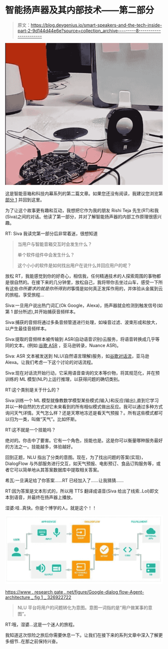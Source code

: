 # 智能扬声器及其内部技术——第二部分

> 原文：<https://blog.devgenius.io/smart-speakers-and-the-tech-inside-part-2-9d144d44e6e?source=collection_archive---------8----------------------->

![](img/2979e07afbf86be044f46ec48d09aada.png)

这是智能音箱和科技内幕系列的第二篇文章。如果您还没有阅读，我建议您浏览第[部分 1](https://medium.com/@kramudu/smart-speakers-and-the-tech-inside-part-1-32c65d2fce82) 并回到这里。

为了让这个故事更有趣和互动，我想把它作为我的朋友 Rishi Teja 先生(RT)和我(Siva)之间的对话。他读了第一部分，并对了解智能扬声器的内部工作原理很感兴趣。

RT: Siva 我读完第一部分后非常着迷，很想知道

> 当用户与智能音箱交互时会发生什么？
> 
> 单个软件组件中会发生什么？
> 
> 这个小小的软件是如何找出用户在说什么并回应用户的呢？

放松 RT，我能感觉到你的好奇心，相信我，任何精通技术的人探索周围的事物都是很自然的。在接下来的几分钟里，放松自己，我将带你去坐过山车，感受一下所有这些*你所要求的就是你所得到的*事情是如何真正发挥作用的，并体验从金属到云的旅程。享受旅程…

Siva:一旦用户说出热门词汇(Ok Google，Alexa)，扬声器就会检测到触发信号(如第 1 部分所述),并开始捕获音频样本。

Siva:捕获的音频将通过多条音频管道进行处理，如噪音过滤、波束形成和放大，以产生最佳音频样本。

Siva:提取的音频样本被传输到 ASR(自动语音识别)云服务，将语音转换成几乎等同的文本。(例如:[谷歌 ASR](https://cloud.google.com/speech-to-text/docs/basics) ，亚马逊转录，Nuance ASR)。

Siva: ASR 文本被发送到 NLU(自然语言理解)服务，如[谷歌对话流](https://cloud.google.com/dialogflow/docs)，亚马逊 Alexa。让我们考虑一下这个讨论的对话流程。

Siva:现在对话流开始行动，它采用语音查询的文本等价物，将其规范化，并在预训练的 ML 模型(NLP)上运行推理，以获得问题的确切类别。

RT:这个类别是关于什么的？

Siva:训练一个 ML 模型就像教数学模型某些模式(输入)和反应(输出),直到它学习并以一种自然的方式对它未来看到的所有相似模式做出反应。我可以通过多种方式询问天气详情。天气怎么样？还是天寒地冻还是看天气预报？。所有这些模式都可以归为一类，叫做“天气”。比如怀斯。

RT:这不就是一个技能吗？

绝对的。你击中了要害。它有一个角色，技能也是。这是你可以衡量哪种服务最好的方法之一。技能越多，体验越好。

回到正题，NLU 指出了分类的意图。现在，为了找出问题的答案(实现)，DialogFlow 与外部服务进行交互，如天气预报、电影预订、食品订购服务等，或者它可以简单地从其答案数据库中提取相关答案。

希瓦:一旦满足给了你答案……RT 已经加入了……让我猜猜……

RT:因为答案是文本形式的，所以用 TTS 翻译成语音(Siva 给出了线索..Lol)即文本到语音，并最终在扬声器上播放。

湿婆:哇..真快。你是个博学的人。就是这个！！

![](img/44dc2886ad356b1d99fba37c1be81946.png)

[https://www . research gate . net/figure/Google-dialog flow-Agent-architecture _ fig 1 _ 326922722](https://www.researchgate.net/figure/Google-Dialogflow-Agent-architecture_fig1_326922722)

> NLU 平台将用户的问题转化为意图。意图一词指的是“用户做某事的意图”。

RT:哦，湿婆…这是一个迷人的旅程。

我知道这次惊险之旅后你需要休息一下。让我们在接下来的系列文章中深入了解更多细节..在那之前保持兴奋。